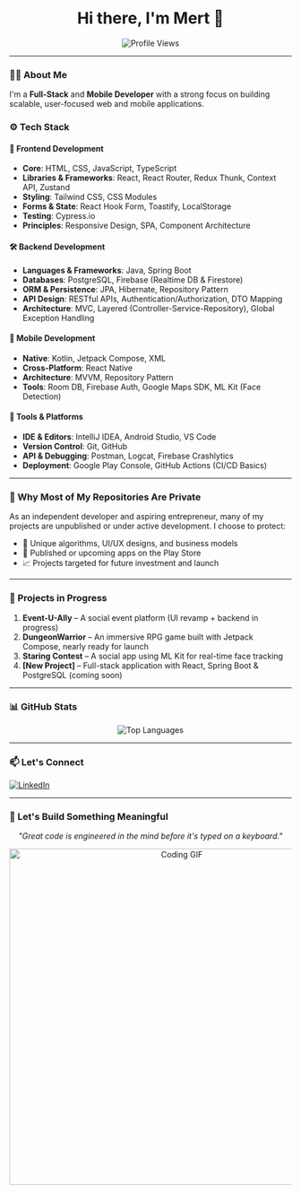 <h1 align="center">Hi there, I'm Mert 👋</h1>

<p align="center">
  <img src="https://komarev.com/ghpvc/?username=mert-unl&label=Profile%20Views&color=0e75b6&style=flat" alt="Profile Views" />
</p>

---

### 👨‍💻 About Me  

I'm a **Full-Stack** and **Mobile Developer** with a strong focus on building scalable, user-focused web and mobile applications.

### ⚙️ Tech Stack  

#### 🧩 Frontend Development  
- **Core**: HTML, CSS, JavaScript, TypeScript  
- **Libraries & Frameworks**: React, React Router, Redux Thunk, Context API, Zustand  
- **Styling**: Tailwind CSS, CSS Modules  
- **Forms & State**: React Hook Form, Toastify, LocalStorage  
- **Testing**: Cypress.io  
- **Principles**: Responsive Design, SPA, Component Architecture  

#### 🛠 Backend Development  
- **Languages & Frameworks**: Java, Spring Boot  
- **Databases**: PostgreSQL, Firebase (Realtime DB & Firestore)  
- **ORM & Persistence**: JPA, Hibernate, Repository Pattern  
- **API Design**: RESTful APIs, Authentication/Authorization, DTO Mapping  
- **Architecture**: MVC, Layered (Controller-Service-Repository), Global Exception Handling  

#### 📱 Mobile Development  
- **Native**: Kotlin, Jetpack Compose, XML  
- **Cross-Platform**: React Native  
- **Architecture**: MVVM, Repository Pattern  
- **Tools**: Room DB, Firebase Auth, Google Maps SDK, ML Kit (Face Detection)  

#### 🧰 Tools & Platforms  
- **IDE & Editors**: IntelliJ IDEA, Android Studio, VS Code  
- **Version Control**: Git, GitHub  
- **API & Debugging**: Postman, Logcat, Firebase Crashlytics  
- **Deployment**: Google Play Console, GitHub Actions (CI/CD Basics)  

---

### 📂 Why Most of My Repositories Are Private  

As an independent developer and aspiring entrepreneur, many of my projects are unpublished or under active development. I choose to protect:

- 🔐 Unique algorithms, UI/UX designs, and business models  
- 🚀 Published or upcoming apps on the Play Store  
- 📈 Projects targeted for future investment and launch  

---

### 💼 Projects in Progress  

1. **Event-U-Ally** – A social event platform (UI revamp + backend in progress)  
2. **DungeonWarrior** – An immersive RPG game built with Jetpack Compose, nearly ready for launch  
3. **Staring Contest** – A social app using ML Kit for real-time face tracking  
4. **[New Project]** – Full-stack application with React, Spring Boot & PostgreSQL (coming soon)  

---

### 📊 GitHub Stats  

<p align="center">
  <img src="https://github-readme-stats.vercel.app/api/top-langs/?username=mert-unl&layout=compact&theme=default" alt="Top Languages" />
</p>

---

### 📫 Let's Connect  

[![LinkedIn](https://img.shields.io/badge/LinkedIn-%230077B5.svg?style=for-the-badge&logo=linkedin&logoColor=white)](https://www.linkedin.com/in/mert-%C3%BCnal/)

---

### 🚀 Let's Build Something Meaningful  

<p align="center"><em>"Great code is engineered in the mind before it's typed on a keyboard."</em></p>

<p align="center">
  <img src="https://media.giphy.com/media/qgQUggAC3Pfv687qPC/giphy.gif" alt="Coding GIF" width="600" />
</p>
